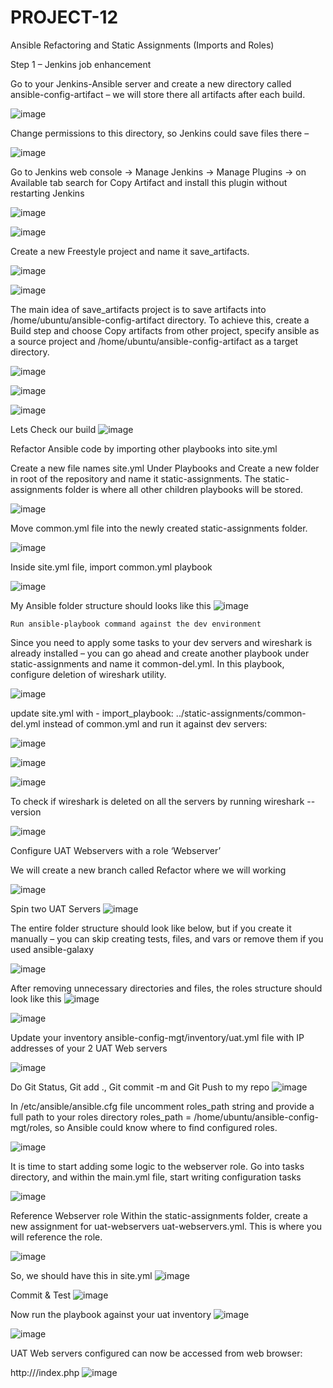 # PROJECT-12
Ansible Refactoring and Static Assignments (Imports and Roles)


Step 1 – Jenkins job enhancement

Go to your Jenkins-Ansible server and create a new directory called ansible-config-artifact – we will store there all artifacts after each build.

![image](https://user-images.githubusercontent.com/113097621/225572775-9b5baddb-ca86-49b0-ac7a-7da72b139189.png)

Change permissions to this directory, so Jenkins could save files there – 

![image](https://user-images.githubusercontent.com/113097621/225573337-55d92b03-ba45-44c6-abb6-be1ab2d07cc2.png)

Go to Jenkins web console -> Manage Jenkins -> Manage Plugins -> on Available tab search for Copy Artifact and install this plugin without restarting Jenkins

![image](https://user-images.githubusercontent.com/113097621/225574019-658b1d73-5b54-4fd6-94ae-4c5d976897dd.png)

![image](https://user-images.githubusercontent.com/113097621/225574209-81039a96-242a-4473-a2b4-7384c76ec86c.png)

Create a new Freestyle project and name it save_artifacts.

![image](https://user-images.githubusercontent.com/113097621/225575450-14876c13-c4fa-4c35-99e2-8b406ad74db5.png)

![image](https://user-images.githubusercontent.com/113097621/225575558-1beff456-5a57-4277-a686-9ccea72c7ef6.png)

The main idea of save_artifacts project is to save artifacts into /home/ubuntu/ansible-config-artifact directory. To achieve this, create a Build step and choose Copy artifacts from other project, specify ansible as a source project and /home/ubuntu/ansible-config-artifact as a target directory.

![image](https://user-images.githubusercontent.com/113097621/225579869-074accfa-3c75-4ef3-b1d3-1402d51d1bbf.png)

![image](https://user-images.githubusercontent.com/113097621/225586996-854c4004-14da-40aa-8c83-f392b1d13b5f.png)

![image](https://user-images.githubusercontent.com/113097621/225587074-3990864c-7be4-448f-8d6e-62abce670dd7.png)

Lets Check our build
![image](https://user-images.githubusercontent.com/113097621/225608903-66b12195-1ec6-42a5-9959-5a64a2162096.png)

Refactor Ansible code by importing other playbooks into site.yml

Create a new file names site.yml Under Playbooks and Create a new folder in root of the repository and name it static-assignments. The static-assignments folder is where all other children playbooks will be stored. 

![image](https://user-images.githubusercontent.com/113097621/225613990-08a7f899-3895-4cf6-9a6e-44721b58d02f.png)

Move common.yml file into the newly created static-assignments folder.

![image](https://user-images.githubusercontent.com/113097621/225615148-ddc2ff05-dfb9-44a5-8b10-f9c0ceeec728.png)

Inside site.yml file, import common.yml playbook

![image](https://user-images.githubusercontent.com/113097621/225616634-dc764058-4a17-452e-a6a2-e0d4927701d2.png)

My Ansible folder structure should looks like this
![image](https://user-images.githubusercontent.com/113097621/225618639-5eb71a7a-29c4-464a-9358-fb72b591dc95.png)


    Run ansible-playbook command against the dev environment
Since you need to apply some tasks to your dev servers and wireshark is already installed – you can go ahead and create another playbook under static-assignments and name it common-del.yml. In this playbook, configure deletion of wireshark utility.

![image](https://user-images.githubusercontent.com/113097621/225624665-8f66febf-30f1-42c5-88f9-871f9658a406.png)

update site.yml with - import_playbook: ../static-assignments/common-del.yml instead of common.yml and run it against dev servers:

![image](https://user-images.githubusercontent.com/113097621/225626072-c1f753cc-ab61-4487-baf1-9995be25ac92.png)


![image](https://user-images.githubusercontent.com/113097621/226338362-59fe11c0-2af9-4627-ac79-09858b791e66.png)


![image](https://user-images.githubusercontent.com/113097621/226335009-356d7c3c-fa95-4137-91d2-75c9b1fadb61.png)


To check if wireshark is deleted on all the servers by running wireshark --version

![image](https://user-images.githubusercontent.com/113097621/226336772-58fbdc08-0e5b-49db-8371-d241f38f71a5.png)


Configure UAT Webservers with a role ‘Webserver’

We will create a new branch called Refactor where we will working

![image](https://user-images.githubusercontent.com/113097621/226339533-0deff813-65bb-42be-ae38-5010bc00d983.png)

Spin two UAT Servers 
![image](https://user-images.githubusercontent.com/113097621/226354675-83038fc1-8439-4eb1-af5b-94d1eccbb4c2.png)

The entire folder structure should look like below, but if you create it manually – you can skip creating tests, files, and vars or remove them if you used ansible-galaxy

![image](https://user-images.githubusercontent.com/113097621/226360706-da759973-4e80-4331-a544-e11f45c2772d.png)

After removing unnecessary directories and files, the roles structure should look like this
![image](https://user-images.githubusercontent.com/113097621/226361452-25926052-e099-4cc9-b33d-3f185003e2c1.png)


![image](https://user-images.githubusercontent.com/113097621/226360041-f75a9862-6b63-437d-8e55-a96f6059dd99.png)

Update your inventory ansible-config-mgt/inventory/uat.yml file with IP addresses of your 2 UAT Web servers

![image](https://user-images.githubusercontent.com/113097621/226363782-433ad3d1-f212-4312-ad8b-b6ab25feeb32.png)


Do Git Status, Git add ., Git commit -m and Git Push to my repo
![image](https://user-images.githubusercontent.com/113097621/226365048-5009f86b-52a2-44b5-946f-58afd1d6c319.png)

In /etc/ansible/ansible.cfg file uncomment roles_path string and provide a full path to your roles directory roles_path    = /home/ubuntu/ansible-config-mgt/roles, so Ansible could know where to find configured roles.

![image](https://user-images.githubusercontent.com/113097621/226375330-2c6d384b-8ae7-4a9c-a0af-73602a4ed787.png)

It is time to start adding some logic to the webserver role. Go into tasks directory, and within the main.yml file, start writing configuration tasks

![image](https://user-images.githubusercontent.com/113097621/226377542-83b6f524-6d05-4a75-ac55-2ba1f4c7dd85.png)

Reference Webserver role
Within the static-assignments folder, create a new assignment for uat-webservers uat-webservers.yml. This is where you will reference the role.

![image](https://user-images.githubusercontent.com/113097621/226379239-411d8a01-24d2-4d31-a610-7a74aa49ee17.png)

So, we should have this in site.yml
![image](https://user-images.githubusercontent.com/113097621/226380826-f27ef34d-09ce-4d2c-9ced-4a7cb22ba477.png)

 Commit & Test
![image](https://user-images.githubusercontent.com/113097621/226382229-d272fadf-932c-46dc-8c9d-04530bee33b7.png)


Now run the playbook against your uat inventory
![image](https://user-images.githubusercontent.com/113097621/226984202-29101f3e-5dbc-4d2f-a3d8-063348d7d725.png)


![image](https://user-images.githubusercontent.com/113097621/226984459-f47ac08a-01b4-4318-a9e4-7d6b95aaa08f.png)

UAT Web servers configured can now be accessed from web browser:

http://<Web1-UAT-Server-Public-IP-or-Public-DNS-Name>/index.php
![image](https://user-images.githubusercontent.com/113097621/226990433-faa46c72-4f0f-4182-9c1c-12695a9b36ca.png)







 


















